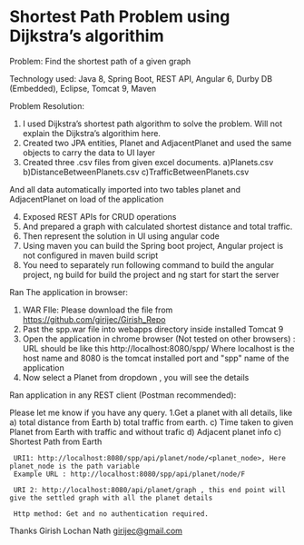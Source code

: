 # Shortest Path Problem using Dijkstra’s algorithim
Problem: Find the shortest path of a given graph

Technology used: Java 8, Spring Boot, REST API, Angular 6, Durby DB (Embedded), Eclipse, Tomcat 9, Maven 

Problem Resolution:
 
1. I used Dijkstra’s shortest path algorithm to solve the problem. Will not explain the Dijkstra’s algorithim here.
2. Created two JPA entities, Planet and AdjacentPlanet and used the same objects to carry the data to UI layer
3. Created three .csv files from given excel documents.
	a)Planets.csv
	b)DistanceBetweenPlanets.csv
	c)TrafficBetweenPlanets.csv
 
 And all data automatically imported into two tables planet and AdjacentPlanet on load of the application
 
 4. Exposed REST APIs for CRUD operations 
 5. And prepared a graph with calculated shortest distance and total traffic.
 5. Then represent the solution in UI using angular code
 6. Using maven you can build the Spring boot project, Angular project is not configured in maven build script
 7. You need to separately run following command to build the angular project, 
   ng build for build the project and 
   ng start for start the server
 
 
Ran The application in browser:

1. WAR FIle: Please download the file from https://github.com/girijec/Girish_Repo
2. Past the spp.war file into webapps directory inside installed Tomcat 9
5. Open the application in chrome browser (Not tested on other browsers) : 
		URL should be like this http://localhost:8080/spp/
		Where localhost is the host name and 8080 is the tomcat installed port
		and "spp" name of the application
6. Now select a Planet from dropdown , you will see the details	



Ran application in any REST client (Postman recommended):

Please let me know if you have any query.
 1.Get a planet with all details, like 
      a) total distance from Earth 
	  b) total traffic from earth. 
	  c) Time taken to given Planet from Earth with traffic and without trafic
	  d) Adjacent planet info
	  c) Shortest Path from Earth
	  
	 URI1: http://localhost:8080/spp/api/planet/node/<planet_node>, Here planet_node is the path variable
	 Example URL : http://localhost:8080/spp/api/planet/node/F
	  
	 URI 2: http://localhost:8080/api/planet/graph , this end point will give the settled graph with all the planet details
		
     Http method: Get and no authentication required.
	

 Thanks
 Girish Lochan Nath
 girijec@gmail.com

